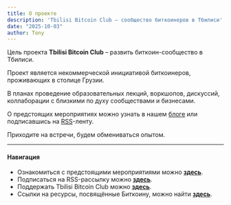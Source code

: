 ```yaml
---
title: О проекте
description: 'Tbilisi Bitcoin Club – сообщество биткоинеров в Тбилиси'
date: "2025-10-03"
author: Tony
---
```


Цель проекта **Tbilisi Bitcoin Club** – развить биткоин-сообщество в Тбилиси.

Проект является некоммерческой инициативой биткоинеров, проживающих в столице Грузии.

В планах проведение образовательных лекций, воркшопов, дискуссий, коллаборации с близкими по духу сообществами и бизнесами.

О предстоящих мероприятиях можно узнать в нашем [блоге](/posts) или подписавшись на [RSS](/web/index.xml)-ленту.

Приходите на встречи, будем обмениваться опытом.

---

#### Навигация

- Ознакомиться с предстоящими мероприятиями можно **[здесь](/posts)**.
- Подписаться на RSS-рассылку можно **[здесь](/web/index.xml)**.
- Поддержать Tbilisi Bitcoin Club можно **[здесь](/pages/support)**.
- Ссылки на ресурсы, посвящённые Биткоину, можно найти **[здесь](/pages/bitcoin)**.
